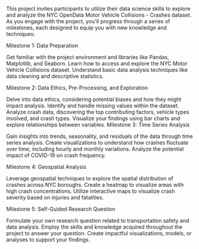 This project invites participants to utilize their data science skills to explore and analyze the NYC OpenData Motor Vehicle Collisions - Crashes dataset. As you engage with the project, you'll progress through a series of milestones, each designed to equip you with new knowledge and techniques:

Milestone 1: Data Preparation

Get familiar with the project environment and libraries like Pandas, Matplotlib, and Seaborn.
Learn how to access and explore the NYC Motor Vehicle Collisions dataset.
Understand basic data analysis techniques like data cleaning and descriptive statistics.

Milestone 2: Data Ethics, Pre-Processing, and Exploration

Delve into data ethics, considering potential biases and how they might impact analysis.
Identify and handle missing values within the dataset.
Analyze crash data, discovering the top contributing factors, vehicle types involved, and crash types.
Visualize your findings using bar charts and explore relationships between variables.
Milestone 3: Time Series Analysis

Gain insights into trends, seasonality, and residuals of the data through time series analysis.
Create visualizations to understand how crashes fluctuate over time, including hourly and monthly variations.
Analyze the potential impact of COVID-19 on crash frequency.

Milestone 4: Geospatial Analysis

Leverage geospatial techniques to explore the spatial distribution of crashes across NYC boroughs.
Create a heatmap to visualize areas with high crash concentrations.
Utilize interactive maps to visualize crash severity based on injuries and fatalities.

Milestone 5: Self-Guided Research Question

Formulate your own research question related to transportation safety and data analysis.
Employ the skills and knowledge acquired throughout the project to answer your question.
Create impactful visualizations, models, or analyses to support your findings.
